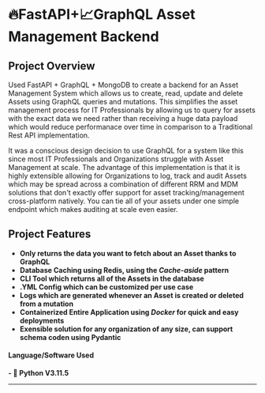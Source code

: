 # 🔥FastAPI+📈GraphQL Asset Management Backend

<h2>Project Overview</h2>
<p>Used FastAPI + GraphQL + MongoDB to create a backend for an Asset Management System which allows us to create, read, update and delete Assets using GraphQL queries and mutations. This simplifies the asset management process for IT Professionals by allowing us to query for assets with the exact data we need rather than receiving a huge data payload which would reduce performanace over time in comparison to a Traditional Rest API implementation.</p>

<p>It was a conscious design decision to use GraphQL for a system like this since most IT Professionals and Organizations struggle with Asset Management at scale. The advantage of this implementation is that it is highly extensible allowing for Organizations to log, track and audit Assets which may be spread across a combination of different RRM and MDM solutions that don't exactly offer support for asset tracking/management cross-platform natively. You can tie all of your assets under one simple endpoint which makes auditing at scale even easier.</p>

<h2>Project Features</h2>

- <strong>Only returns the data you want to fetch about an Asset thanks to GraphQL</strong>
- <strong>Database Caching using Redis, using the <i>Cache-aside</i> pattern</strong>
- <strong>CLI Tool which returns all of the Assets in the database</strong>
- <strong>.YML Config which can be customized per use case</strong>
- <strong>Logs which are generated whenever an Asset is created or deleted from a mutation</strong>
- <strong>Containerized Entire Application using <i>Docker</i> for quick and easy deployments<strong>
- <strong>Exensible solution for any organization of any size, can support schema coden using Pydantic</strong>

<h4>Language/Software Used</h4>
- 🐍 Python V3.11.5

___
